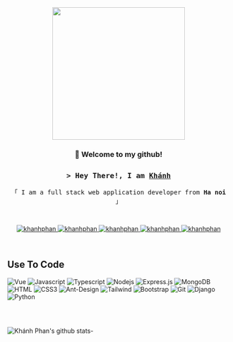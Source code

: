 <div align="center"><img src="https://media.giphy.com/media/mTPjPA6SSXgTsnZ1Dh/giphy.gif" width="300" height="auto"/></div>

<h3 align="center">👋 Welcome to my github!</h3>

##

<h3 align="center">
        <samp>&gt; Hey There!, I am
                <b><a target="_blank" href="#">Khánh</a></b>
        </samp>
</h3>

<p align="center"> 
  <samp>
    「 I am a full stack web application developer from <b>Ha noi</b> 」
    <br>
  </samp>
</p>

<br>

<p align="center">
 <a href="https://kdeveloper.net" target="blank">
  <img src="https://img.shields.io/badge/Website-DC143C?style=for-the-badge&logo=medium&logoColor=white" alt="khanhphan" />
 </a>
 <a href="https://www.linkedin.com/in/kh%C3%A1nh-phan-723876192/" target="_blank">
  <img src="https://img.shields.io/badge/LinkedIn-0077B5?style=for-the-badge&logo=linkedin&logoColor=white" alt="khanhphan"/>
 </a>
 <a href="https://x.com/khanhph25736602" target="_blank">
  <img src="https://img.shields.io/badge/Twitter-1DA1F2?style=for-the-badge&logo=twitter&logoColor=white" alt="khanhphan" />
 </a>
 <a href="https://www.instagram.com/im.khanhphan/" target="_blank">
  <img src="https://img.shields.io/badge/Instagram-fe4164?style=for-the-badge&logo=instagram&logoColor=white" alt="khanhphan" />
 </a> 
 <a href="https://www.facebook.com/im.khanhphan/" target="_blank">
  <img src="https://img.shields.io/badge/Facebook-20BEFF?&style=for-the-badge&logo=facebook&logoColor=white" alt="khanhphan"  />
  </a> 
</p>
<br />

## Use To Code

![Vue](https://img.shields.io/badge/Vue.js-35495E?style=for-the-badge&logo=vuedotjs&logoColor=4FC08D)
![Javascript](https://img.shields.io/badge/Javascript-F0DB4F?style=for-the-badge&labelColor=black&logo=javascript&logoColor=F0DB4F)
![Typescript](https://img.shields.io/badge/Typescript-007acc?style=for-the-badge&labelColor=black&logo=typescript&logoColor=007acc)
![Nodejs](https://img.shields.io/badge/Nodejs-3C873A?style=for-the-badge&labelColor=black&logo=node.js&logoColor=3C873A)
![Express.js](https://img.shields.io/badge/Express.js-000000?style=for-the-badge&logo=express&logoColor=white)
![MongoDB](https://img.shields.io/badge/MongoDB-4EA94B?style=for-the-badge&logo=mongodb&logoColor=white)
![HTML](https://img.shields.io/badge/HTML5-E34F26?style=for-the-badge&logo=html5&logoColor=white)
![CSS3](https://img.shields.io/badge/CSS3-1572B6?style=for-the-badge&logo=css3&logoColor=white)
![Ant-Design](https://img.shields.io/badge/AntDesign-0170FE?style=for-the-badge&logo=antdesign&logoColor=white)
![Tailwind](https://img.shields.io/badge/Tailwind_CSS-092749?style=for-the-badge&logo=tailwindcss&logoColor=06B6D4&labelColor=000000)
![Bootstrap](https://img.shields.io/badge/Bootstrap-563D7C?style=for-the-badge&logo=bootstrap&logoColor=white)
![Git](https://img.shields.io/badge/Git-F05032?style=for-the-badge&logo=git&logoColor=white)
![Django](https://img.shields.io/badge/Django-092E20?style=for-the-badge&logo=django&logoColor=green)
![Python](https://img.shields.io/badge/python-3670A0?style=for-the-badge&logo=python&logoColor=ffdd54)

##

<br />

![Khánh Phan's github stats](https://github-readme-stats.vercel.app/api?username=Khanhphan98&show_icons=true&theme=tokyonight)- 
